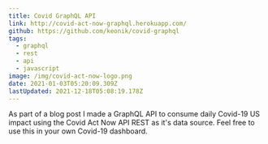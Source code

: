 ```yaml
---
title: Covid GraphQL API
link: http://covid-act-now-graphql.herokuapp.com/
github: https://github.com/keonik/covid-graphql
tags:
  - graphql
  - rest
  - api
  - javascript
image: /img/covid-act-now-logo.png
date: 2021-01-03T05:20:09.309Z
lastUpdated: 2021-12-18T05:08:19.178Z
---
```


As part of a blog post I made a GraphQL API to consume daily
Covid-19 US impact using the Covid Act Now API REST as it's data source. Feel free to use this in your own Covid-19 dashboard.
